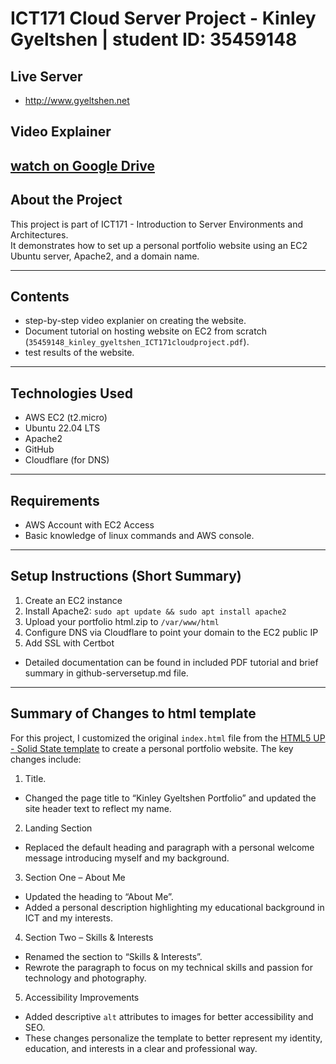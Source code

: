 # ICT171 Cloud Server Project - Kinley Gyeltshen | student ID: 35459148 

## Live Server
- http://www.gyeltshen.net
## Video Explainer
[watch on Google Drive](https://drive.google.com/file/d/1pAl_fQmMG2NM9yCllAfmA2zkbYtjdyvn/view?usp=drive_link)
---

## About the Project
This project is part of ICT171 - Introduction to Server Environments and Architectures.  
It demonstrates how to set up a personal portfolio website using an EC2 Ubuntu server, Apache2, and a domain name.

---

## Contents
- step-by-step video explanier on creating the website.
- Document tutorial on hosting website on EC2 from scratch (`35459148_kinley_gyeltshen_ICT171cloudproject.pdf`).
- test results of the website.
   
---

## Technologies Used
- AWS EC2 (t2.micro)
- Ubuntu 22.04 LTS
- Apache2
- GitHub
- Cloudflare (for DNS)
  
---

## Requirements 
- AWS Account with EC2 Access
- Basic knowledge of linux commands and AWS console.
  
---

## Setup Instructions (Short Summary)
1. Create an EC2 instance
2. Install Apache2: `sudo apt update && sudo apt install apache2`
3. Upload your portfolio html.zip to `/var/www/html`
4. Configure DNS via Cloudflare to point your domain to the EC2 public IP
5. Add SSL with Certbot
- Detailed documentation can be found in included PDF tutorial and brief summary in github-serversetup.md file.

---

## Summary of Changes to html template
For this project, I customized the original `index.html` file from the [HTML5 UP - Solid State template](https://html5up.net/solid-state ) to create a personal portfolio website. The key changes include:
1. Title.
- Changed the page title to “Kinley Gyeltshen Portfolio” and updated the site header text to reflect my name.
2. Landing Section 
- Replaced the default heading and paragraph with a personal welcome message introducing myself and my background.
3. Section One – About Me
- Updated the heading to “About Me”.
- Added a personal description highlighting my educational background in ICT and my interests.
4. Section Two – Skills & Interests
- Renamed the section to “Skills & Interests”.
-  Rewrote the paragraph to focus on my technical skills and passion for technology and photography.
5. Accessibility Improvements
- Added descriptive `alt` attributes to images for better accessibility and SEO.
- These changes personalize the template to better represent my identity, education, and interests in a clear and professional way.


